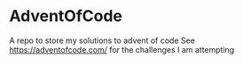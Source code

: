 # AdventOfCode
A repo to store my solutions to advent of code
See https://adventofcode.com/ for the challenges I am attempting
